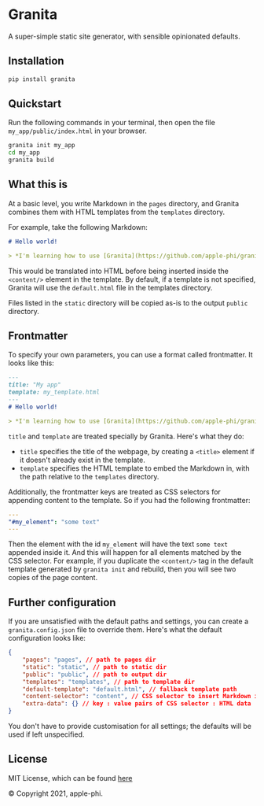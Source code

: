 # Granita

A super-simple static site generator, with sensible opinionated defaults.

## Installation
```sh
pip install granita
```

## Quickstart
Run the following commands in your terminal, then open the file `my_app/public/index.html` in your browser.
```sh
granita init my_app
cd my_app
granita build
```

## What this is
At a basic level, you write Markdown in the `pages` directory, and Granita combines them with HTML templates from the `templates` directory.

For example, take the following Markdown:
```markdown
# Hello world!

> *I'm learning how to use [Granita](https://github.com/apple-phi/granita)*
```
This would be translated into HTML before being inserted inside the `<content/>` element in the template.
By default, if a template is not specified, Granita will use the `default.html` file in the templates directory.

Files listed in the `static` directory will be copied as-is to the output `public` directory.
## Frontmatter
To specify your own parameters, you can use a format called frontmatter. It looks like this:
```markdown
---
title: "My app"
template: my_template.html
---
# Hello world!

> *I'm learning how to use [Granita](https://github.com/apple-phi/granita)*
```
`title` and `template` are treated specially by Granita. Here's what they do:
- `title` specifies the title of the webpage, by creating a `<title>` element if it doesn't already exist in the template.
- `template` specifies the HTML template to embed the Markdown in, with the path relative to the `templates` directory.

Additionally, the frontmatter keys are treated as CSS selectors for appending content to the template. So if you had the following frontmatter:
```yaml
---
"#my_element": "some text"
---
```
Then the element with the id `my_element` will have the text `some text` appended inside it.
And this will happen for all elements matched by the CSS selector. For example, if you duplicate the `<content/>` tag in the default template generated by `granita init` and rebuild, then you will see two copies of the page content.

## Further configuration
If you are unsatisfied with the default paths and settings, you can create a `granita.config.json` file to override them. Here's what the default configuration looks like:
```json
{
	"pages": "pages", // path to pages dir
	"static": "static", // path to static dir
	"public": "public", // path to output dir
	"templates": "templates", // path to template dir
	"default-template": "default.html", // fallback template path
	"content-selector": "content", // CSS selector to insert Markdown into
	"extra-data": {} // key : value pairs of CSS selector : HTML data
}
```
You don't have to provide customisation for all settings; the defaults will be used if left unspecified.

## License
MIT License, which can be found [here](https://github.com/apple-phi/granita/blob/main/LICENSE)

© Copyright 2021, apple-phi.

